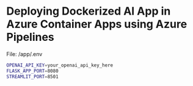 # Deploying Dockerized AI App in Azure Container Apps using Azure Pipelines

File: /app/.env
```bash
OPENAI_API_KEY=your_openai_api_key_here
FLASK_APP_PORT=8080
STREAMLIT_PORT=8501
```